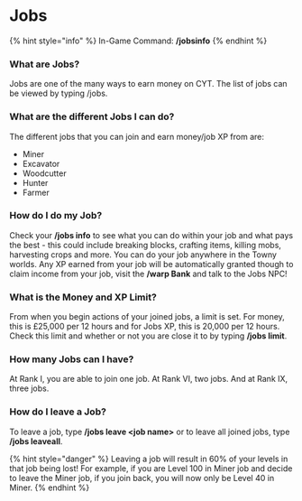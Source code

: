 # Jobs

{% hint style="info" %}
In-Game Command: **/jobsinfo**
{% endhint %}

### What are Jobs?

Jobs are one of the many ways to earn money on CYT. The list of jobs can be viewed by typing /jobs.

### What are the different Jobs I can do?

The different jobs that you can join and earn money/job XP from are:

* Miner
* Excavator
* Woodcutter
* Hunter
* Farmer

### **How do I do my Job?**

Check your **/jobs info** to see what you can do within your job and what pays the best - this could include breaking blocks, crafting items, killing mobs, harvesting crops and more. You can do your job anywhere in the Towny worlds. Any XP earned from your job will be automatically granted though to claim income from your job, visit the **/warp Bank** and talk to the Jobs NPC!

### What is the Money and XP Limit?

From when you begin actions of your joined jobs, a limit is set. For money, this is £25,000 per 12 hours and for Jobs XP, this is 20,000 per 12 hours. Check this limit and whether or not you are close it to by typing **/jobs limit**.

### How many Jobs can I have?

At Rank I, you are able to join one job. At Rank VI, two jobs. And at Rank IX, three jobs.

### How do I leave a Job?

To leave a job, type **/jobs leave \<job name>** or to leave all joined jobs, type **/jobs leaveall**.

{% hint style="danger" %}
Leaving a job will result in 60% of your levels in that job being lost! For example, if you are Level 100 in Miner job and decide to leave the Miner job, if you join back, you will now only be Level 40 in Miner.
{% endhint %}
